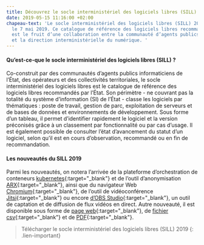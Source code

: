 ```yaml
---
title: Découvrez le socle interministériel des logiciels libres (SILL) 2019
date: 2019-05-15 11:16:00 +02:00
chapeau-text: 'Le socle interministériel des logiciels libres (SILL) 2019 a été publié
  le 7 mai 2019. Ce catalogue de référence des logiciels libres recommandés par l’État
  est le fruit d’une collaboration entre la communauté d’agents publics informaticiens
  et la direction interministérielle du numérique. '
---
```


#### Qu’est-ce-que le socle interministériel des logiciels libres (SILL) ? 

Co-construit par des communautés d’agents publics informaticiens de l’État, des opérateurs et des collectivités territoriales, le socle interministériel des logiciels libres est le catalogue de référence des logiciels libres recommandés par l’État. Son périmètre  - ne couvrant pas la totalité du système d’information (SI) de l’État - classe les logiciels par thématiques : poste de travail, gestion de parc, exploitation de serveurs et de bases de données et environnements de développement. Sous forme d’un tableau, il permet d’identifier rapidement le logiciel et la version préconisés grâce à un classement par fonctionnalité ou par cas d’usage. Il est également possible de consulter l’état d’avancement du statut d’un logiciel, selon qu’il est en cours d’observation, recommandé ou en fin de recommandation.

#### Les nouveautés du SILL 2019

Parmi les nouveautés, on notera l’arrivée de la plateforme d’orchestration de conteneurs [kubernetes](https://kubernetes.io/){:target="_blank"} et de l’outil d’anonymisation [ARX](https://arx.deidentifier.org/){:target="_blank"}, ainsi que du navigateur Web [Chromium](https://fr.wikipedia.org/wiki/Chromium){:target="_blank"}, de l’outil de vidéoconférence [Jitsi](https://jitsi.org/){:target="_blank"} ou encore [d’OBS Studio](https://obsproject.com/fr){:target="_blank"}, un outil de captation et de diffusion de flux vidéos en direct. Autre nouveauté, il est disponible sous forme de [page web](https://disic.github.io/sill/2019/){:target="_blank"}, de [fichier csv](https://disic.github.io/sill/2019/sill-2019.csv){:target="_blank"} et de [PDF](https://disic.github.io/sill/2019/sill-2019.pdf){:target="_blank"}.

> Télécharger le socle interministériel des logiciels libres (SILL) 2019 
{: .lien-important}

